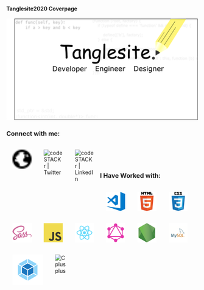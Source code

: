 #### Tanglesite2020 Coverpage

![Tanglesite2020 Hero](https://github.com/Tanglesite2020/Tanglesite2020/blob/master/githubCover.png)

### Connect with me:

[<img align="left" alt="codeSTACKr.com" width="50px" style="padding:1rem" src="https://raw.githubusercontent.com/iconic/open-iconic/master/svg/globe.svg" />][website]
[<img align="left" alt="codeSTACKr | Twitter" width="50px" style="padding:1rem" src="https://cdn.jsdelivr.net/npm/simple-icons@v3/icons/twitter.svg" />][twitter]
[<img align="left" alt="codeSTACKr | LinkedIn" width="50px" style="padding:1rem" src="https://cdn.jsdelivr.net/npm/simple-icons@v3/icons/linkedin.svg" />][linkedin]

<br />
<br />
<br />

### I Have Worked with: 

<img align="left" alt="Visual Studio Code" width="50px" style="padding:1rem" src="https://raw.githubusercontent.com/github/explore/80688e429a7d4ef2fca1e82350fe8e3517d3494d/topics/visual-studio-code/visual-studio-code.png"/>
<img align="left" alt="HTML5" width="50px" style="padding:1rem" src="https://raw.githubusercontent.com/github/explore/80688e429a7d4ef2fca1e82350fe8e3517d3494d/topics/html/html.png" />
<img align="left" alt="CSS3" width="50px" style="padding:1rem" src="https://raw.githubusercontent.com/github/explore/80688e429a7d4ef2fca1e82350fe8e3517d3494d/topics/css/css.png" />
<img align="left" alt="Sass" width="50px" style="padding:1rem" src="https://raw.githubusercontent.com/github/explore/80688e429a7d4ef2fca1e82350fe8e3517d3494d/topics/sass/sass.png" />
<img align="left" alt="JavaScript" width="50px" style="padding:1rem" src="https://raw.githubusercontent.com/github/explore/80688e429a7d4ef2fca1e82350fe8e3517d3494d/topics/javascript/javascript.png" />
<img align="left" alt="React" width="50px" style="padding:1rem" src="https://raw.githubusercontent.com/github/explore/80688e429a7d4ef2fca1e82350fe8e3517d3494d/topics/react/react.png" />
<img align="left" alt="GraphQL" width="50px" style="padding:1rem" src="https://raw.githubusercontent.com/github/explore/80688e429a7d4ef2fca1e82350fe8e3517d3494d/topics/graphql/graphql.png" />
<img align="left" alt="Node.js" width="50px" style="padding:1rem" src="https://raw.githubusercontent.com/github/explore/80688e429a7d4ef2fca1e82350fe8e3517d3494d/topics/nodejs/nodejs.png" />
<img align="left" alt="MySQL" width="50px" style="padding:1rem" src="https://raw.githubusercontent.com/github/explore/80688e429a7d4ef2fca1e82350fe8e3517d3494d/topics/mysql/mysql.png" />
<img align="left" alt="Webpack" width="80px" height="80px" style="padding:1rem" src="https://raw.githubusercontent.com/github/explore/80688e429a7d4ef2fca1e82350fe8e3517d3494d/topics/webpack/webpack.png"/>
<a href="https://icons8.com/icon/40669/c++">
<img align="left" alt="C plus plus" width="50px" style="padding:1rem" src="https://img.icons8.com/color/48/000000/c-plus-plus-logo.png"/>
</a>




[website]: https://www.tanglesite.com
[twitter]: https://twitter.com/tanglesite
[linkedin]: https://www.tanglesite.com/dev
[Icon8]: https://icons8.com/icon/40669/c++
